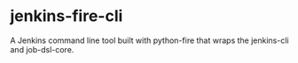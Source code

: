 # jenkins-fire-cli
A Jenkins command line tool built with python-fire that wraps the jenkins-cli and job-dsl-core.
